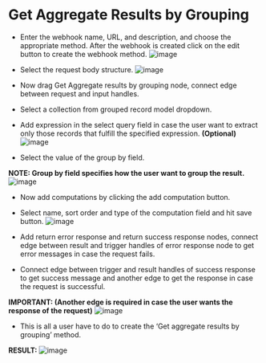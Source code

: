 ﻿# **Get Aggregate Results by Grouping**
- Enter the webhook name, URL, and description, and choose the appropriate method. After the webhook is created click on the edit button to create the webhook method.
![image](https://github.com/sudhanshuInno/KnowledgeBase/assets/126747849/f9b94449-ad2b-4492-b792-2865e89b1289)



- Select the request body structure.
![image](https://github.com/sudhanshuInno/KnowledgeBase/assets/126747849/f18456cf-5199-4844-8007-7e0cff4a9b8c)



- Now drag Get Aggregate results by grouping node, connect edge between request and input handles.
- Select a collection from grouped record model dropdown.
- Add expression in the select query field in case the user want to extract only those records that fulfill the specified expression. **(Optional)**
![image](https://github.com/sudhanshuInno/KnowledgeBase/assets/126747849/d46eb3c8-3645-45ef-a3ca-d6a917ee745f)



- Select the value of the group by field.

**NOTE: Group by field specifies how the user want to group the result.**
![image](https://github.com/sudhanshuInno/KnowledgeBase/assets/126747849/4d54384e-ef40-4775-b1e7-179a793528d5)



- Now add computations by clicking the add computation button.
- Select name, sort order and type of the computation field and hit save button.
![image](https://github.com/sudhanshuInno/KnowledgeBase/assets/126747849/31a36bf6-c9e1-4428-abf8-404a6b452c69)



- Add return error response and return success response nodes, connect edge between result and trigger handles of error response node to get error messages in case the request fails.
- Connect edge between trigger and result handles of success response to get success message and another edge to get the response in case the request is successful.

**IMPORTANT: (Another edge is required in case the user wants the response of the request)**
![image](https://github.com/sudhanshuInno/KnowledgeBase/assets/126747849/b8c4d379-3a91-4cb0-8a2c-85983afe8c62)



- This is all a user have to do to create the ‘Get aggregate results by grouping’ method.

**RESULT:** 
![image](https://github.com/sudhanshuInno/KnowledgeBase/assets/126747849/c6d9596f-0598-40cf-96c1-712a9fb235aa)


